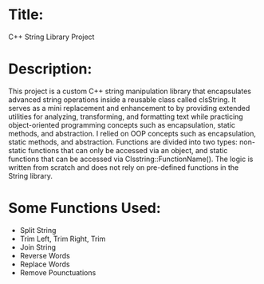 # Title:
C++ String Library Project

# Description:
This project is a custom C++ string manipulation library that encapsulates advanced string operations inside a reusable class called clsString.
It serves as a mini replacement and enhancement to <string> by providing extended utilities for analyzing, transforming, 
and formatting text while practicing object-oriented programming concepts such as encapsulation, static methods, and abstraction.
I relied on OOP concepts such as encapsulation, static methods, and abstraction.
Functions are divided into two types: non-static functions that can only be accessed via an object, 
and static functions that can be accessed via Clsstring::FunctionName().
The logic is written from scratch and does not rely on pre-defined functions in the String library.

# Some Functions Used:
- Split String
- Trim Left, Trim Right, Trim
- Join String
- Reverse Words
- Replace Words
- Remove Pounctuations

